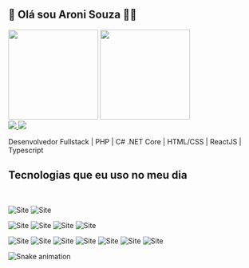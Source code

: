 ## 🚀 Olá sou Aroni Souza 👋🏼

<div>
  <img height="180em" src="https://github-readme-stats.vercel.app/api?username=aronisouza&show_icons=true&theme=tokyonight&include_all_commits=true&langs_count=16&rank_icon=github" />
  
  <img height="180em" src="https://github-readme-stats.vercel.app/api/top-langs?username=aronisouza&layout=compact&langs_count=16&card_width=320&theme=tokyonight" />
</div>

<div>
  <a href="https://aroni-souza.bubbleapps.io/version-test">
    <img src="https://img.shields.io/badge/website-000000?style=for-the-badge&logo=About.me&logoColor=white" />
  </a>

   <a href="https://aroni-souza.bubbleapps.io/version-test">
    <img src="https://img.shields.io/badge/LinkedIn-0077B5?style=for-the-badge&logo=linkedin&logoColor=white" />
  </a>
  
</div>


Desenvolvedor Fullstack | PHP | C# .NET Core | HTML/CSS | ReactJS | Typescript

## Tecnologias que eu uso no meu dia
<br />

![Site](https://img.shields.io/badge/Wordpress-21759B?style=for-the-badge&logo=wordpress&logoColor=white)
![Site](https://img.shields.io/badge/SQLite-07405E?style=for-the-badge&logo=sqlite&logoColor=white)
<br />

![Site](	https://img.shields.io/badge/C%23-239120?style=for-the-badge&logo=c-sharp&logoColor=white)
![Site](	https://img.shields.io/badge/.NET-5C2D91?style=for-the-badge&logo=.net&logoColor=white)
![Site](https://img.shields.io/badge/TypeScript-007ACC?style=for-the-badge&logo=typescript&logoColor=white)
![Site](https://img.shields.io/badge/PHP-777BB4?style=for-the-badge&logo=php&logoColor=white)
<br />

![Site](	https://img.shields.io/badge/JavaScript-F7DF1E?style=for-the-badge&logo=javascript&logoColor=black)
![Site](https://img.shields.io/badge/HTML5-E34F26?style=for-the-badge&logo=html5&logoColor=white)
![Site](https://img.shields.io/badge/CSS3-1572B6?style=for-the-badge&logo=css3&logoColor=white)
![Site](https://img.shields.io/badge/React-20232A?style=for-the-badge&logo=react&logoColor=61DAFB)
![Site](https://img.shields.io/badge/Vue.js-35495E?style=for-the-badge&logo=vue.js&logoColor=4FC08D)
![Site](https://img.shields.io/badge/Tailwind_CSS-38B2AC?style=for-the-badge&logo=tailwind-css&logoColor=white)
![Site](https://img.shields.io/badge/Bootstrap-563D7C?style=for-the-badge&logo=bootstrap&logoColor=white)


![Snake animation](https://github.com/aronisouza/aronisouza/blob/output/github-contribution-grid-snake.svg)
